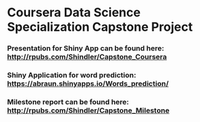 # Coursera Data Science Specialization Capstone Project 
  
### Presentation for Shiny App can be found here: http://rpubs.com/Shindler/Capstone_Coursera

### Shiny Application for word prediction: https://abraun.shinyapps.io/Words_prediction/

### Milestone report can be found here: http://rpubs.com/Shindler/Capstone_Milestone
